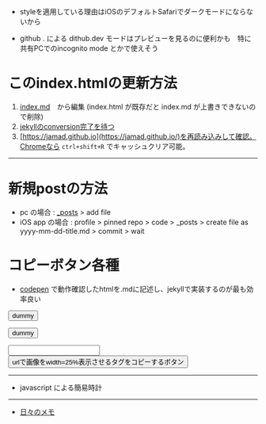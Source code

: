 <link rel="stylesheet" type="text/css" href="/assets/css/styles.css">

* styleを適用している理由はiOSのデフォルトSafariでダークモードにならないから

* github . による dithub.dev モードはプレビューを見るのに便利かも　特に共有PCでのincognito mode とかで使えそう

# このindex.htmlの更新方法 
1. [index.md](https://github.com/jamad/jamad.github.io/edit/master/index.md)　から編集 (index.html が既存だと index.md が上書きできないので削除)
1. [jekyllのconversion完了を待つ](https://github.com/jamad/jamad.github.io/actions)
1. [https://jamad.github.io](https://jamad.github.io/)を再読み込みして確認。Chromeなら `ctrl+shift+R` でキャッシュクリア可能。

---

# 新規postの方法
* pc の場合 : [_posts](https://github.com/jamad/jamad.github.io/tree/master/_posts) > add file
* iOS app の場合 : profile > pinned repo > code > _posts > create file as yyyy-mm-dd-title.md > commit > wait

# コピーボタン各種
* [codepen](https://codepen.io/your-work/) で動作確認したhtmlを.mdに記述し、jekyllで実装するのが最も効率良い
  
<button onclick="copyT()" id="buttonlabel">dummy</button>

<script>
  str_to_copy=new Date().toISOString().slice(0,10)+'-';
  document.getElementById("buttonlabel").textContent='post用prefixのコピーボタン : '+str_to_copy;
  function copyT() {navigator.clipboard.writeText(str_to_copy);}
</script>

<button onclick="copyText2()"><span id="mystr">dummy</span></button>

<script>
  mystr= '<link rel="stylesheet" type="text/css" href="/assets/css/styles.css">';
  document.getElementById("mystr").innerText ='CSSタグをコピーするボタン : '+mystr;
  function copyText2() { navigator.clipboard.writeText(mystr);}
</script>

<input type="text" id="my_userInput"> <button onclick="copyT2()" id="buttonlabel2">urlで画像をwidth=25%表示させるタグをコピーするボタン</button>
<script> 
 //example :  https://jamad.github.io/jam_clock_icon.png
 userInput = document.getElementById("my_userInput");
 // input要素の内容が変化した時に実行される関数を定義
 userInput.addEventListener("input", function() {  document.getElementById("buttonlabel2").textContent = `<img src="${userInput.value}" width="25%">`});
 function copyT2() {navigator.clipboard.writeText(document.getElementById("buttonlabel2").textContent);}
</script>

---

* javascript による簡易時計
<p id="tm"></p>
<script>
f=(x)=>String(x).padStart(2,'0');
g=(d=new Date())=>`${f(d.getHours())}:${f(d.getMinutes())}:${f(d.getSeconds())}`;
u=()=>document.getElementById('tm').textContent=g();
setInterval(u,1000);
</script>

---

* [日々のメモ](https://jamad.github.io/%E6%97%A5%E3%80%85%E3%81%AE%E3%83%A1%E3%83%A2)





